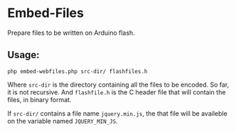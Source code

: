 # Embed-Files

Prepare files to be written on Arduino flash.

## Usage:

```
php embed-webfiles.php src-dir/ flashfiles.h
```

Where `src-dir` is the directory containing all the files to be encoded. So far,
it is not recursive. And `flashfile.h` is the C header file that will contain
the files, in binary format.

If `src-dir/` contains a file name `jquery.min.js`, the that file will be
availeble on the variable named `JQUERY_MIN_JS`.
